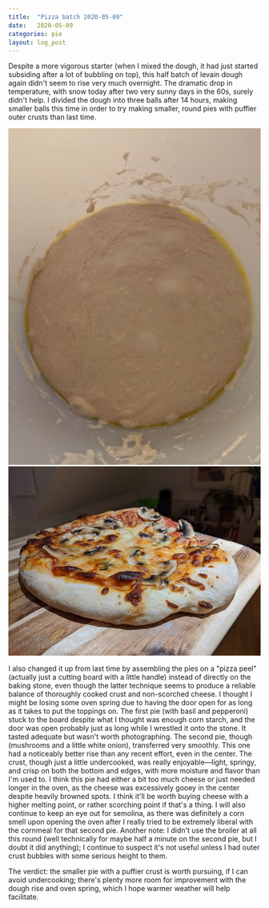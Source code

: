 ```yaml
---
title:  "Pizza batch 2020-05-09"
date:   2020-05-09
categories: pie
layout: log_post
---
```


Despite a more vigorous starter (when I mixed the dough, it had just started subsiding after a lot of bubbling on top), this half batch of levain dough again didn't seem to rise very much overnight. The dramatic drop in temperature, with snow today after two very sunny days in the 60s, surely didn't help. I divided the dough into three balls after 14 hours, making smaller balls this time in order to try making smaller, round pies with puffier outer crusts than last time.

![](/assets/pie/IMG_20200509_122946.jpg)
![](/assets/pie/IMG_20200509_201857.jpg)

I also changed it up from last time by assembling the pies on a "pizza peel" (actually just a cutting board with a little handle) instead of directly on the baking stone, even though the latter technique seems to produce a reliable balance of thoroughly cooked crust and non-scorched cheese. I thought I might be losing some oven spring due to having the door open for as long as it takes to put the toppings on. The first pie (with basil and pepperoni) stuck to the board despite what I thought was enough corn starch, and the door was open probably just as long while I wrestled it onto the stone. It tasted adequate but wasn't worth photographing. The second pie, though (mushrooms and a little white onion), transferred very smoothly. This one had a noticeably better rise than any recent effort, even in the center. The crust, though just a little undercooked, was really enjoyable—light, springy, and crisp on both the bottom and edges, with more moisture and flavor than I'm used to. I think this pie had either a bit too much cheese or just needed longer in the oven, as the cheese was excessively gooey in the center despite heavily browned spots. I think it'll be worth buying cheese with a higher melting point, or rather scorching point if that's a thing. I will also continue to keep an eye out for semolina, as there was definitely a corn smell upon opening the oven after I really tried to be extremely liberal with the cornmeal for that second pie. Another note: I didn't use the broiler at all this round (well technically for maybe half a minute on the second pie, but I doubt it did anything); I continue to suspect it's not useful unless I had outer crust bubbles with some serious height to them.

The verdict: the smaller pie with a puffier crust is worth pursuing, if I can avoid undercooking; there's plenty more room for improvement with the dough rise and oven spring, which I hope warmer weather will help facilitate.
